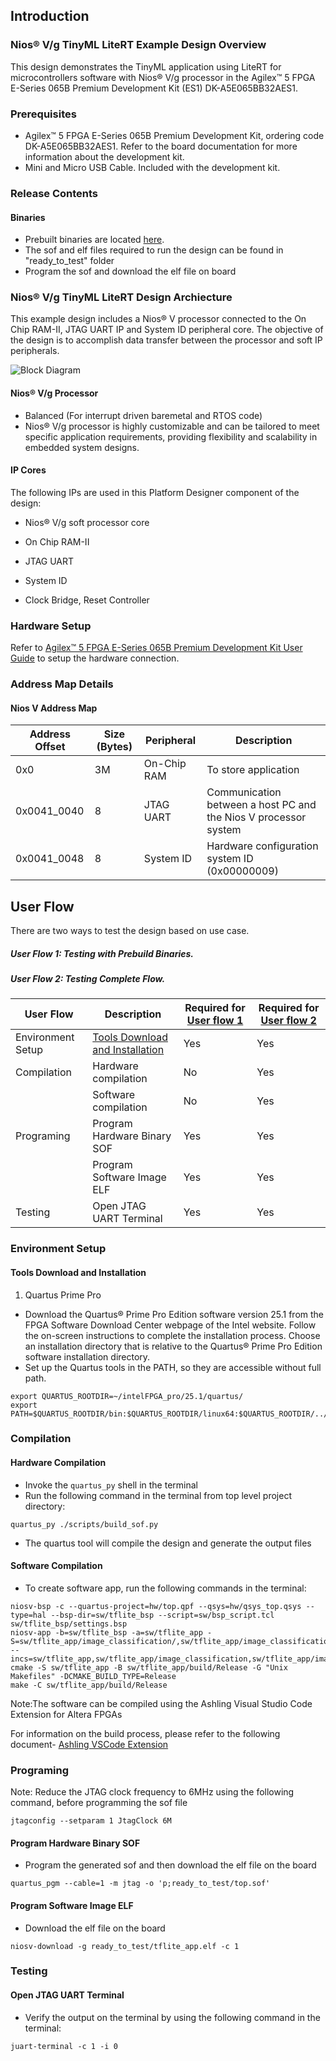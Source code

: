 

## Introduction

### Nios® V/g TinyML LiteRT Example Design Overview

This design demonstrates the TinyML application using LiteRT for microcontrollers software with Nios® V/g processor in the Agilex™ 5 FPGA E-Series 065B Premium Development Kit (ES1) DK-A5E065BB32AES1.

### Prerequisites

 - Agilex™ 5 FPGA E-Series 065B Premium Development Kit, ordering code DK-A5E065BB32AES1. Refer to the board documentation for more information about the development kit.
 - Mini and Micro USB Cable. Included with the development kit.
 
### Release Contents  

#### Binaries
 - Prebuilt binaries are located [here](https://github.com/altera-fpga/agilex5e-nios-ed/blob/rel/25.1.0/niosv_g/tinyml_liteRT/ready_to_test).
 - The sof and elf files required to run the design can be found in "ready_to_test" folder 
 - Program the sof and download the elf file on board

### Nios® V/g TinyML LiteRT Design Archiecture
 This example design includes a Nios® V processor connected to the On Chip RAM-II, JTAG UART IP and System ID peripheral core. The objective of the design is to accomplish data transfer between the processor and soft IP peripherals.
 
 ![Block Diagram](https://github.com/altera-fpga/agilex5e-nios-ed/blob/rel/25.1.0/niosv_g/tinyml_liteRT/img/block_diagram.png?raw=true)

#### Nios® V/g Processor 
- Balanced (For interrupt driven baremetal and RTOS code)
- Nios® V/g processor is highly customizable and can be tailored to meet specific application requirements, providing flexibility and scalability in embedded system designs.

 
#### IP Cores
 The following IPs are used in this Platform Designer component of the design:
- Nios® V/g soft processor core

- On Chip RAM-II

- JTAG UART

- System ID

- Clock Bridge, Reset Controller


### Hardware Setup

  Refer to [Agilex™ 5 FPGA E-Series 065B Premium Development Kit User Guide](https://www.intel.com/content/www/us/en/docs/programmable/814550/current/overview.html) to setup the hardware connection.


### Address Map Details

#### Nios V Address Map
 |Address Offset	|Size (Bytes)	|Peripheral	| Description|
  |-|-|-|-|
  |0x0|3M|On-Chip RAM|To store application|
  |0x0041_0040|8|JTAG UART|Communication between a host PC and the Nios V processor system|
  |0x0041_0048|8|System ID|Hardware configuration system ID (0x00000009)|


## User Flow 

 There are two ways to test the design based on use case. 

   <h5> User Flow 1: Testing with Prebuild Binaries.</h5>
   
   <h5> User Flow 2: Testing Complete Flow.</h5>

 |User Flow|Description|Required for [User flow 1](#user-flow-1-testing-with-prebuild-binaries)|Required for [User flow 2](#user-flow-2-testing-complete-flow)|
 |-|-|-|-|
 |Environment Setup|[Tools Download and Installation](#tools-download)|Yes|Yes|
 |Compilation|Hardware compilation|No|Yes|
 ||Software compilation|No|Yes|    
 |Programing|Program Hardware Binary SOF|Yes|Yes|
 ||Program Software Image ELF|Yes|Yes|
 |Testing|Open JTAG UART Terminal|Yes|Yes|

### Environment Setup

#### Tools Download and Installation
1. Quartus Prime Pro

 - Download the Quartus® Prime Pro Edition software version 25.1 from the FPGA Software Download Center webpage of the Intel website. Follow the on-screen instructions to complete the installation process. Choose an installation directory that is relative to the Quartus® Prime Pro Edition software installation directory.
 - Set up the Quartus tools in the PATH, so they are accessible without full path.
```console
export QUARTUS_ROOTDIR=~/intelFPGA_pro/25.1/quartus/
export PATH=$QUARTUS_ROOTDIR/bin:$QUARTUS_ROOTDIR/linux64:$QUARTUS_ROOTDIR/../qsys/bin:$PATH
```

### Compilation 

#### Hardware Compilation 
 - Invoke the `quartus_py` shell in the terminal
 - Run the following command in the terminal from top level project directory:
 
```console
quartus_py ./scripts/build_sof.py
```

 - The quartus tool will compile the design and generate the output files

#### Software Compilation 
- To create software app, run the following commands in the terminal:
```console
niosv-bsp -c --quartus-project=hw/top.qpf --qsys=hw/qsys_top.qsys --type=hal --bsp-dir=sw/tflite_bsp --script=sw/bsp_script.tcl sw/tflite_bsp/settings.bsp
niosv-app -b=sw/tflite_bsp -a=sw/tflite_app -S=sw/tflite_app/image_classification/,sw/tflite_app/image_classification/model/,sw/tflite_app/signal,sw/tflite_app/tensorflow,sw/tflite_app/tensorflow/lite/,sw/tflite_app/tensorflow/lite/c/,sw/tflite_app/tensorflow/lite/core/api/,sw/tflite_app/tensorflow/lite/kernels/,sw/tflite_app/tensorflow/lite/kernels/internal,sw/tflite_app/tensorflow/lite/kernels/internal/reference/,sw/tflite_app/tensorflow/lite/kernels/internal/reference/integer_ops,sw/tflite_app/tensorflow/lite/micro,sw/tflite_app/tensorflow/lite/micro/kernels/,sw/tflite_app/tensorflow/lite/micro/memory_planner,sw/tflite_app/tensorflow/lite/schema --incs=sw/tflite_app,sw/tflite_app/image_classification,sw/tflite_app/image_classification/model/,sw/tflite_app/tensorflow,sw/tflite_app/tensorflow/lite,sw/tflite_app/third_party/flatbuffers/include,sw/tflite_app/third_party/gemmlowp,sw/tflite_app/third_party/kissfft,sw/tflite_app/third_party/ruy
cmake -S sw/tflite_app -B sw/tflite_app/build/Release -G "Unix Makefiles" -DCMAKE_BUILD_TYPE=Release
make -C sw/tflite_app/build/Release
```
Note:The software can be compiled using the Ashling Visual Studio Code Extension for Altera FPGAs

For information on the build process, please refer to the following document- [Ashling VSCode Extension](https://www.intel.com/content/www/us/en/docs/programmable/730783/current/ashling-visual-studio-code-extension.html)

### Programing 
Note: Reduce the JTAG clock frequency to 6MHz using the following command, before programming the sof file
```console
jtagconfig --setparam 1 JtagClock 6M
```

#### Program Hardware Binary SOF
- Program the generated sof and then download the elf file on the board
    
```console
quartus_pgm --cable=1 -m jtag -o 'p;ready_to_test/top.sof'
```

#### Program Software Image ELF
- Download the elf file on the board
```console
niosv-download -g ready_to_test/tflite_app.elf -c 1
```

### Testing

#### Open JTAG UART Terminal
- Verify the output on the terminal by using the following command in the terminal:
    
```console
juart-terminal -c 1 -i 0 
```

